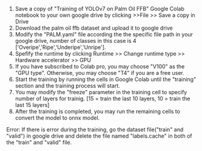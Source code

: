 1) Save a copy of "Training of YOLOv7 on Palm Oil FFB" Google Colab notebook to your own google drive by clicking >>File >> Save a copy in Drive
2) Download the palm oil ffb dataset and upload it to google drive
3) Modify the "PALM.yaml" file according the the specific file path in your google drive, number of classes in this case is 4 ['Overipe','Ripe','Underipe','Unripe'].
4) Spefify the runtime by clicking Runtime >> Change runtime type >> Hardware accelerator >> GPU
5) If you have subscribed to Colab pro, you may choose "V100" as the "GPU type". Otherwise, you may choose "T4" if you are a free user.
6) Start the training by running the cells in Google Colab until the "training" section and the training process will start.
7) You may modify the "freeze" parameter in the training cell to specify number of layers for trainig. [15 = train the last 10 layers, 10 = train the last 15 layers]
8) After the training is completed, you may run the remaining cells to convert the model to onnx model.

Error:
If there is error during the training, go the dataset file("train" and "valid") in google drive and delete the file named "labels.cache" in both of the "train" and "valid" file.
